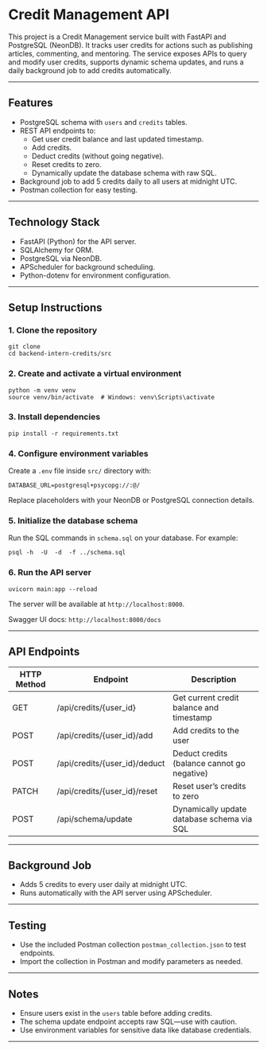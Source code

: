 
# Credit Management API

This project is a Credit Management service built with FastAPI and PostgreSQL (NeonDB). It tracks user credits for actions such as publishing articles, commenting, and mentoring. The service exposes APIs to query and modify user credits, supports dynamic schema updates, and runs a daily background job to add credits automatically.

---

## Features

- PostgreSQL schema with `users` and `credits` tables.
- REST API endpoints to:
  - Get user credit balance and last updated timestamp.
  - Add credits.
  - Deduct credits (without going negative).
  - Reset credits to zero.
  - Dynamically update the database schema with raw SQL.
- Background job to add 5 credits daily to all users at midnight UTC.
- Postman collection for easy testing.

---

## Technology Stack

- FastAPI (Python) for the API server.
- SQLAlchemy for ORM.
- PostgreSQL via NeonDB.
- APScheduler for background scheduling.
- Python-dotenv for environment configuration.

---

## Setup Instructions

### 1. Clone the repository

```
git clone 
cd backend-intern-credits/src
```

### 2. Create and activate a virtual environment

```
python -m venv venv
source venv/bin/activate  # Windows: venv\Scripts\activate
```

### 3. Install dependencies

```
pip install -r requirements.txt
```

### 4. Configure environment variables

Create a `.env` file inside `src/` directory with:

```
DATABASE_URL=postgresql+psycopg://:@/
```

Replace placeholders with your NeonDB or PostgreSQL connection details.

### 5. Initialize the database schema

Run the SQL commands in `schema.sql` on your database. For example:

```
psql -h  -U  -d  -f ../schema.sql
```

### 6. Run the API server

```
uvicorn main:app --reload
```

The server will be available at `http://localhost:8000`.

Swagger UI docs: `http://localhost:8000/docs`

---

## API Endpoints

| HTTP Method | Endpoint                  | Description                              |
|-------------|---------------------------|------------------------------------------|
| GET         | /api/credits/{user_id}    | Get current credit balance and timestamp|
| POST        | /api/credits/{user_id}/add| Add credits to the user                  |
| POST        | /api/credits/{user_id}/deduct | Deduct credits (balance cannot go negative) |
| PATCH       | /api/credits/{user_id}/reset | Reset user’s credits to zero              |
| POST        | /api/schema/update         | Dynamically update database schema via SQL |

---

## Background Job

- Adds 5 credits to every user daily at midnight UTC.
- Runs automatically with the API server using APScheduler.

---

## Testing

- Use the included Postman collection `postman_collection.json` to test endpoints.
- Import the collection in Postman and modify parameters as needed.

---

## Notes

- Ensure users exist in the `users` table before adding credits.
- The schema update endpoint accepts raw SQL—use with caution.
- Use environment variables for sensitive data like database credentials.

---
